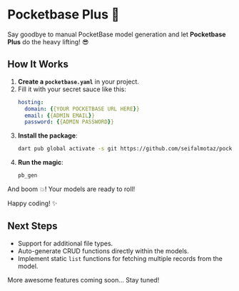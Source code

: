 
# Pocketbase Plus 🚀

Say goodbye to manual PocketBase model generation and let **Pocketbase Plus** do the heavy lifting! 😎

## How It Works

1. **Create a `pocketbase.yaml`** in your project.
2. Fill it with your secret sauce like this:
   ```yaml
   hosting:
     domain: {{YOUR POCKETBASE URL HERE}}
     email: {{ADMIN EMAIL}}
     password: {{ADMIN PASSWORD}}
   ```
3. **Install the package**: 
   ```bash
   dart pub global activate -s git https://github.com/seifalmotaz/pocketbase_plus
   ```
4. **Run the magic**: 
   ```bash
   pb_gen
   ```
And boom 💥! Your models are ready to roll!

Happy coding! ✨

## Next Steps

- Support for additional file types.
- Auto-generate CRUD functions directly within the models.
- Implement static `list` functions for fetching multiple records from the model.

More awesome features coming soon... Stay tuned!

